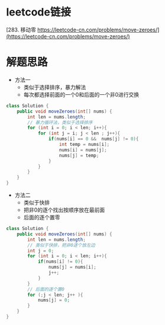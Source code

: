 # leetcode链接
[283. 移动零 https://leetcode-cn.com/problems/move-zeroes/](https://leetcode-cn.com/problems/move-zeroes/)

# 解题思路
- 方法一
    * 类似于选择排序，暴力解法
    * 每次都选择前面的一个0和后面的一个非0进行交换
```java
class Solution {
    public void moveZeroes(int[] nums) {
        int len = nums.length;
        // 暴力循环法，类似于选择排序
        for (int i = 0; i < len; i++){
            for (int j = i; j < len ; j++){
                if(nums[i] == 0 &&  nums[j] != 0){
                    int temp = nums[i];
                    nums[i] = nums[j];
                    nums[j] = temp;
                }
            }
        }
    }
}
```    
    
    
- 方法二
    * 类似于快排
    * 把非0的逐个找出按顺序放在最前面
    * 后面的逐个置零
```java
class Solution {
    public void moveZeroes(int[] nums) {
        int len = nums.length;
        // 类似于快排，把非0逐个放左边
        int j = 0;
        for (int i = 0; i < len; i++){
            if(nums[i] != 0){
                nums[j] = nums[i];
                j++;
            }
        }
        // 后面的逐个置0
        for (;j < len; j++ ){
            nums[j] = 0;     
        }
    }
}
```    